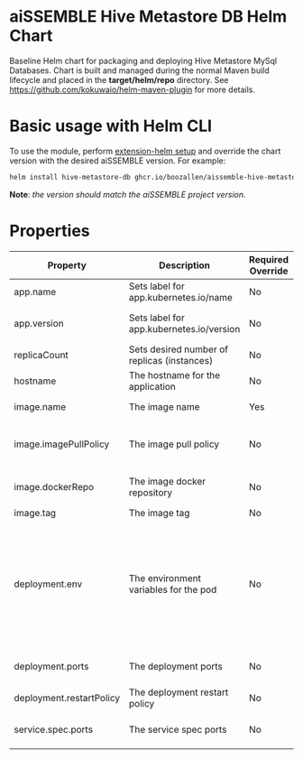 # aiSSEMBLE Hive Metastore DB Helm Chart
Baseline Helm chart for packaging and deploying Hive Metastore MySql Databases. Chart is built and managed during the normal Maven build lifecycle and placed in the **target/helm/repo** directory. See https://github.com/kokuwaio/helm-maven-plugin for more details. 

# Basic usage with Helm CLI
To use the module, perform [extension-helm setup](../README.md#leveraging-extensions-helm) and override the chart version with the desired aiSSEMBLE version. For example:
```bash
helm install hive-metastore-db ghcr.io/boozallen/aissemble-hive-metastore-db-chart --version <AISSEMBLE-VERSION>
```
**Note**: *the version should match the aiSSEMBLE project version.*

# Properties
| Property                      | Description                                 | Required Override | Default                                                                                                                                                                                                                                                      |
|-------------------------------|---------------------------------------------|-------------------|--------------------------------------------------------------------------------------------------------------------------------------------------------------------------------------------------------------------------------------------------------------|
| app.name                      | Sets label for app.kubernetes.io/name       | No                | Chart.Name (aissemble-hive-metastore-db)                                                                                                                                                                                                                     |
| app.version                   | Sets label for app.kubernetes.io/version    | No                | Chart.AppVersion (aiSSEMBLE project version)                                                                                                                                                                                                                 |
| replicaCount                  | Sets desired number of replicas (instances) | No                | 1                                                                                                                                                                                                                                                            |
| hostname                      | The hostname for the application            | No                | hive-metastore-db                                                                                                                                                                                                                                            |
| image.name                    | The image name                              | Yes               | boozallen/aissemble-hive-mysql                                                                                                                                                                                                                               |
| image.imagePullPolicy         | The image pull policy                       | No                | Always (ensures local docker image is pulled, rather than from remote repo)                                                                                                                                                                                  |
| image.dockerRepo              | The image docker repository                 | No                | NB: OSS: update with default aissemble docker repository                                                                                                                                                                                                     |
| image.tag                     | The image tag                               | No                | Chart.AppVersion                                                                                                                                                                                                                                             |
| deployment.env                | The environment variables for the pod       | No                | &emsp;- name: MYSQL_DATABASE <br/>&emsp;&emsp;value: metastore <br/>&emsp;- name: MYSQL_PASSWORD <br/>&emsp;&emsp;value: hive <br/>&emsp;- name: MYSQL_ROOT_PASSWORD <br/>&emsp;&emsp;value: hive <br/>&emsp;- name: MYSQL_USER <br/>&emsp;&emsp;value: hive |
| deployment.ports              | The deployment ports                        | No                | &emsp;- name: "http-1" <br/>&emsp;&emsp;containerPort: 3306 <br/>&emsp;&emsp;protocol: TCP                                                                                                                                                                   |
| deployment.restartPolicy      | The deployment restart policy               | No                | Always                                                                                                                                                                                                                                                       |
| service.spec.ports            | The service spec ports                      | No                | &emsp;- name: "3306" <br/>&emsp;&emsp;port: 3306 <br/>&emsp;&emsp;targetPort: 3306                                                                                                                                                                           |
